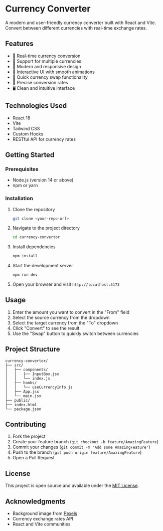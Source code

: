 # Currency Converter

A modern and user-friendly currency converter built with React and Vite. Convert between different currencies with real-time exchange rates.



## Features

- 🔄 Real-time currency conversion
- 💱 Support for multiple currencies
- 🎨 Modern and responsive design
- 🌟 Interactive UI with smooth animations
- 💫 Quick currency swap functionality
- 🎯 Precise conversion rates
- 🖥️ Clean and intuitive interface

## Technologies Used

- React 18
- Vite
- Tailwind CSS
- Custom Hooks
- RESTful API for currency rates

## Getting Started

### Prerequisites

- Node.js (version 14 or above)
- npm or yarn

### Installation

1. Clone the repository
   ```bash
   git clone <your-repo-url>
   ```

2. Navigate to the project directory
   ```bash
   cd currency-convertor
   ```

3. Install dependencies
   ```bash
   npm install
   ```

4. Start the development server
   ```bash
   npm run dev
   ```

5. Open your browser and visit `http://localhost:5173`

## Usage

1. Enter the amount you want to convert in the "From" field
2. Select the source currency from the dropdown
3. Select the target currency from the "To" dropdown
4. Click "Convert" to see the result
5. Use the "Swap" button to quickly switch between currencies

## Project Structure

```
currency-convertor/
├── src/
│   ├── components/
│   │   ├── InputBox.jsx
│   │   └── index.js
│   ├── hooks/
│   │   └── useCurrencyInfo.js
│   ├── App.jsx
│   └── main.jsx
├── public/
├── index.html
└── package.json
```

## Contributing

1. Fork the project
2. Create your feature branch (`git checkout -b feature/AmazingFeature`)
3. Commit your changes (`git commit -m 'Add some AmazingFeature'`)
4. Push to the branch (`git push origin feature/AmazingFeature`)
5. Open a Pull Request

## License

This project is open source and available under the [MIT License](LICENSE).

## Acknowledgments

- Background image from [Pexels](https://www.pexels.com)
- Currency exchange rates API
- React and Vite communities
